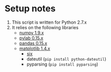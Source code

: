 # Setup notes

1. This script is written for Python 2.7.x
2. It relies on the following libraries
   * [numpy 1.9.x](http://sourceforge.net/projects/numpy/files/NumPy/1.9.1/)
   * [pylab 0.15.x](http://sourceforge.net/projects/scipy/files/scipy/0.15.1/)
   * [pandas 0.15.x](http://pandas.pydata.org/getpandas.html)
   * [matplotlib 1.4.x](http://matplotlib.org/downloads.html)
     - [six](https://pypi.python.org/pypi/six/)
	 - dateutil (`pip install python-dateutil`)
	 - pyparsing (`pip install pyparsing`)